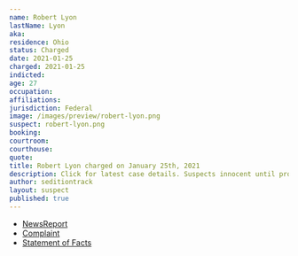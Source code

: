 ```yaml
---
name: Robert Lyon
lastName: Lyon
aka:
residence: Ohio
status: Charged
date: 2021-01-25
charged: 2021-01-25
indicted:
age: 27
occupation:
affiliations:
jurisdiction: Federal
image: /images/preview/robert-lyon.png
suspect: robert-lyon.png
booking:
courtroom:
courthouse:
quote:
title: Robert Lyon charged on January 25th, 2021
description: Click for latest case details. Suspects innocent until proven guilty.
author: seditiontrack
layout: suspect
published: true
---
```

- [NewsReport](https://www.wfmj.com/story/43232086/feds-accuse-3-ohio-men-of-illegally-entering-us-capitol)
- [Complaint](https://www.justice.gov/opa/page/file/1361301/download)
- [Statement of Facts](https://www.justice.gov/opa/page/file/1361301/download)
